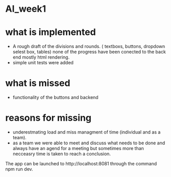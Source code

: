 # Al_week1 
# what is implemented
- A rough draft of the divisions and rounds. ( textboxs, buttons, dropdown selest box, tables) none of the progress have been conected to the back end mostly html rendering. 
- simple unit tests were added 

# what is missed
- functionality of the buttons and backend 

# reasons for missing 
- underestmating load and miss managment of time (individual and as a team). 
- as a team we were able to meet and discuss what needs to be done and always have an agend for a meeting but sometimes more than necceasry time is taken to reach a conclusion. 


The app can be launched to http://localhost:8081 through the command
npm run dev.
